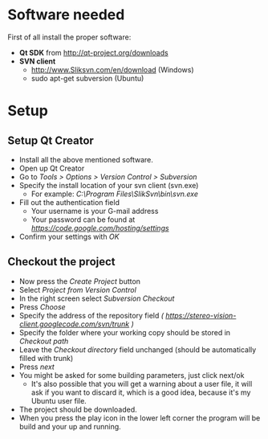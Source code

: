 # Software needed #

First of all install the proper software:
  * **Qt SDK** from http://qt-project.org/downloads
  * **SVN client**
    * http://www.Sliksvn.com/en/download (Windows)
    * sudo apt-get subversion (Ubuntu)

# Setup #

## Setup Qt Creator ##

  * Install all the above mentioned software.
  * Open up Qt Creator
  * Go to _Tools > Options > Version Control > Subversion_
  * Specify the install location of your svn client (svn.exe)
    * For example: _C:\Program Files\SlikSvn\bin\svn.exe_
  * Fill out the authentication field
    * Your username is your G-mail address
    * Your password can be found at  _https://code.google.com/hosting/settings_
  * Confirm your settings with _OK_

## Checkout the project ##

  * Now press the _Create Project_ button
  * Select _Project from Version Control_
  * In the right screen select _Subversion Checkout_
  * Press _Choose_
  * Specify the address of the repository field _( https://stereo-vision-client.googlecode.com/svn/trunk )_
  * Specify the folder where your working copy should be stored in _Checkout path_
  * Leave the _Checkout directory_ field unchanged (should be automatically filled with trunk)
  * Press _next_
  * You might be asked for some building parameters, just click next/ok
    * It's also possible that you will get a warning about a user file, it will ask if you want to discard it, which is a good idea, because it's my Ubuntu user file.
  * The project should be downloaded.
  * When you press the play icon in the lower left corner the program will be build and your up and running.